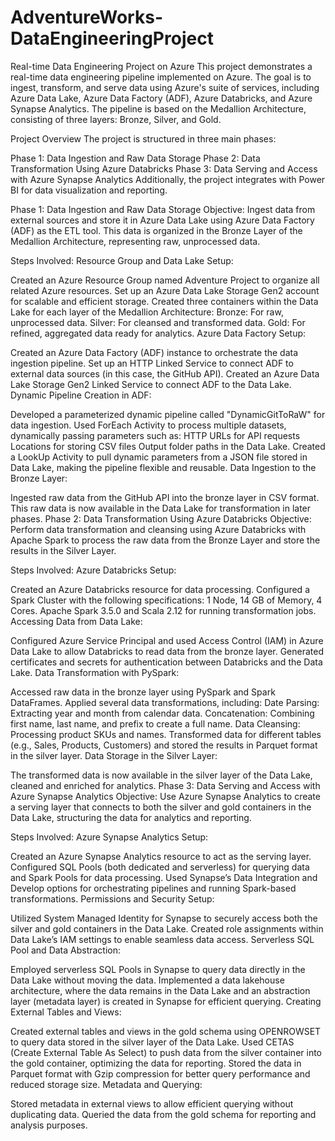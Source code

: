 # AdventureWorks-DataEngineeringProject
Real-time Data Engineering Project on Azure
This project demonstrates a real-time data engineering pipeline implemented on Azure. The goal is to ingest, transform, and serve data using Azure's suite of services, including Azure Data Lake, Azure Data Factory (ADF), Azure Databricks, and Azure Synapse Analytics. The pipeline is based on the Medallion Architecture, consisting of three layers: Bronze, Silver, and Gold.

Project Overview
The project is structured in three main phases:

Phase 1: Data Ingestion and Raw Data Storage
Phase 2: Data Transformation Using Azure Databricks
Phase 3: Data Serving and Access with Azure Synapse Analytics
Additionally, the project integrates with Power BI for data visualization and reporting.

Phase 1: Data Ingestion and Raw Data Storage
Objective: Ingest data from external sources and store it in Azure Data Lake using Azure Data Factory (ADF) as the ETL tool. This data is organized in the Bronze Layer of the Medallion Architecture, representing raw, unprocessed data.

Steps Involved:
Resource Group and Data Lake Setup:

Created an Azure Resource Group named Adventure Project to organize all related Azure resources.
Set up an Azure Data Lake Storage Gen2 account for scalable and efficient storage.
Created three containers within the Data Lake for each layer of the Medallion Architecture:
Bronze: For raw, unprocessed data.
Silver: For cleansed and transformed data.
Gold: For refined, aggregated data ready for analytics.
Azure Data Factory Setup:

Created an Azure Data Factory (ADF) instance to orchestrate the data ingestion pipeline.
Set up an HTTP Linked Service to connect ADF to external data sources (in this case, the GitHub API).
Created an Azure Data Lake Storage Gen2 Linked Service to connect ADF to the Data Lake.
Dynamic Pipeline Creation in ADF:

Developed a parameterized dynamic pipeline called "DynamicGitToRaW" for data ingestion.
Used ForEach Activity to process multiple datasets, dynamically passing parameters such as:
HTTP URLs for API requests
Locations for storing CSV files
Output folder paths in the Data Lake.
Created a LookUp Activity to pull dynamic parameters from a JSON file stored in Data Lake, making the pipeline flexible and reusable.
Data Ingestion to the Bronze Layer:

Ingested raw data from the GitHub API into the bronze layer in CSV format.
This raw data is now available in the Data Lake for transformation in later phases.
Phase 2: Data Transformation Using Azure Databricks
Objective: Perform data transformation and cleansing using Azure Databricks with Apache Spark to process the raw data from the Bronze Layer and store the results in the Silver Layer.

Steps Involved:
Azure Databricks Setup:

Created an Azure Databricks resource for data processing.
Configured a Spark Cluster with the following specifications:
1 Node, 14 GB of Memory, 4 Cores.
Apache Spark 3.5.0 and Scala 2.12 for running transformation jobs.
Accessing Data from Data Lake:

Configured Azure Service Principal and used Access Control (IAM) in Azure Data Lake to allow Databricks to read data from the bronze layer.
Generated certificates and secrets for authentication between Databricks and the Data Lake.
Data Transformation with PySpark:

Accessed raw data in the bronze layer using PySpark and Spark DataFrames.
Applied several data transformations, including:
Date Parsing: Extracting year and month from calendar data.
Concatenation: Combining first name, last name, and prefix to create a full name.
Data Cleansing: Processing product SKUs and names.
Transformed data for different tables (e.g., Sales, Products, Customers) and stored the results in Parquet format in the silver layer.
Data Storage in the Silver Layer:

The transformed data is now available in the silver layer of the Data Lake, cleaned and enriched for analytics.
Phase 3: Data Serving and Access with Azure Synapse Analytics
Objective: Use Azure Synapse Analytics to create a serving layer that connects to both the silver and gold containers in the Data Lake, structuring the data for analytics and reporting.

Steps Involved:
Azure Synapse Analytics Setup:

Created an Azure Synapse Analytics resource to act as the serving layer.
Configured SQL Pools (both dedicated and serverless) for querying data and Spark Pools for data processing.
Used Synapse’s Data Integration and Develop options for orchestrating pipelines and running Spark-based transformations.
Permissions and Security Setup:

Utilized System Managed Identity for Synapse to securely access both the silver and gold containers in the Data Lake.
Created role assignments within Data Lake’s IAM settings to enable seamless data access.
Serverless SQL Pool and Data Abstraction:

Employed serverless SQL Pools in Synapse to query data directly in the Data Lake without moving the data.
Implemented a data lakehouse architecture, where the data remains in the Data Lake and an abstraction layer (metadata layer) is created in Synapse for efficient querying.
Creating External Tables and Views:

Created external tables and views in the gold schema using OPENROWSET to query data stored in the silver layer of the Data Lake.
Used CETAS (Create External Table As Select) to push data from the silver container into the gold container, optimizing the data for reporting.
Stored the data in Parquet format with Gzip compression for better query performance and reduced storage size.
Metadata and Querying:

Stored metadata in external views to allow efficient querying without duplicating data.
Queried the data from the gold schema for reporting and analysis purposes.
